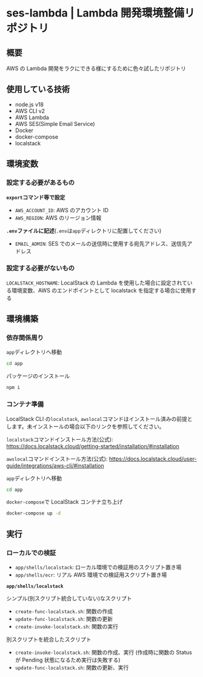 # ses-lambda | Lambda 開発環境整備リポジトリ

## 概要

AWS の Lambda 開発をラクにできる様にするために色々試したリポジトリ

## 使用している技術

- node.js v18
- AWS CLI v2
- AWS Lambda
- AWS SES(Simple Email Service)
- Docker
- docker-compose
- localstack

## 環境変数

### 設定する必要があるもの

**`export`コマンド等で設定**<br>

- `AWS_ACCOUNT_ID`: AWS のアカウント ID
- `AWS_REGION`: AWS のリージョン情報

**`.env`ファイルに記述**(`.env`は`app`ディレクトリに配置してください)

- `EMAIL_ADMIN`: SES でのメールの送信時に使用する宛先アドレス、送信先アドレス

### 設定する必要がないもの

`LOCALSTACK_HOSTNAME`: LocalStack の Lambda を使用した場合に設定されている環境変数、AWS のエンドポイントとして localstack を指定する場合に使用する

## 環境構築

### 依存関係周り

`app`ディレクトリへ移動

```bash
cd app
```

パッケージのインストール

```bash
npm i
```

### コンテナ準備

LocalStack CLI の`localstack`, `awslocal`コマンドはインストール済みの前提とします。未インストールの場合以下のリンクを参照してください。

`localstack`コマンドインストール方法(公式): https://docs.localstack.cloud/getting-started/installation/#installation

`awslocal`コマンドインストール方法(公式): https://docs.localstack.cloud/user-guide/integrations/aws-cli/#installation

`app`ディレクトリへ移動

```bash
cd app
```

`docker-compose`で LocalStack コンテナ立ち上げ

```bash
docker-compose up -d
```

## 実行

### ローカルでの検証

- `app/shells/localstack`: ローカル環境での検証用のスクリプト置き場<br>
- `app/shells/ecr`: リアル AWS 環境での検証用スクリプト置き場

**`app/shells/localstack`**

シンプル(別スクリプト統合していない)なスクリプト

- `create-func-localstack.sh`: 関数の作成
- `update-func-localstack.sh`: 関数の更新
- `create-invoke-localstack.sh`: 関数の実行

別スクリプトを統合したスクリプト

- `create-invoke-localstack.sh`: 関数の作成、実行 (作成時に関数の Status が Pending 状態になるため実行は失敗する)
- `update-func-localstack.sh`: 関数の更新、実行
